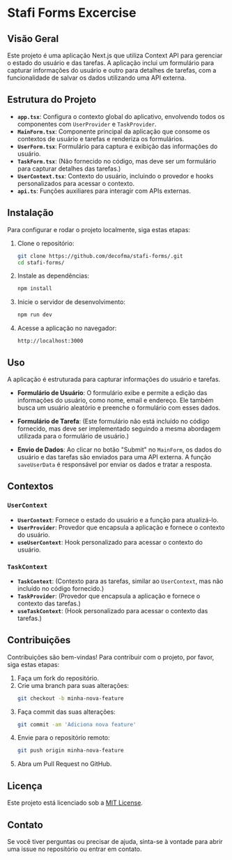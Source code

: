 # Stafi Forms Excercise

## Visão Geral

Este projeto é uma aplicação Next.js que utiliza Context API para gerenciar o estado do usuário e das tarefas. A aplicação inclui um formulário para capturar informações do usuário e outro para detalhes de tarefas, com a funcionalidade de salvar os dados utilizando uma API externa.

## Estrutura do Projeto

- **`app.tsx`**: Configura o contexto global do aplicativo, envolvendo todos os componentes com `UserProvider` e `TaskProvider`.
- **`MainForm.tsx`**: Componente principal da aplicação que consome os contextos de usuário e tarefas e renderiza os formulários.
- **`UserForm.tsx`**: Formulário para captura e exibição das informações do usuário.
- **`TaskForm.tsx`**: (Não fornecido no código, mas deve ser um formulário para capturar detalhes das tarefas.)
- **`UserContext.tsx`**: Contexto do usuário, incluindo o provedor e hooks personalizados para acessar o contexto.
- **`api.ts`**: Funções auxiliares para interagir com APIs externas.

## Instalação

Para configurar e rodar o projeto localmente, siga estas etapas:

1. Clone o repositório:
    ```bash
    git clone https://github.com/decofma/stafi-forms/.git
    cd stafi-forms/
    ```

2. Instale as dependências:
    ```bash
    npm install
    ```

3. Inicie o servidor de desenvolvimento:
    ```bash
    npm run dev
    ```

4. Acesse a aplicação no navegador:
    ```
    http://localhost:3000
    ```

## Uso

A aplicação é estruturada para capturar informações do usuário e tarefas. 

- **Formulário de Usuário**: O formulário exibe e permite a edição das informações do usuário, como nome, email e endereço. Ele também busca um usuário aleatório e preenche o formulário com esses dados.

- **Formulário de Tarefa**: (Este formulário não está incluído no código fornecido, mas deve ser implementado seguindo a mesma abordagem utilizada para o formulário de usuário.)

- **Envio de Dados**: Ao clicar no botão "Submit" no `MainForm`, os dados do usuário e das tarefas são enviados para uma API externa. A função `saveUserData` é responsável por enviar os dados e tratar a resposta.

## Contextos

### `UserContext`

- **`UserContext`**: Fornece o estado do usuário e a função para atualizá-lo.
- **`UserProvider`**: Provedor que encapsula a aplicação e fornece o contexto do usuário.
- **`useUserContext`**: Hook personalizado para acessar o contexto do usuário.

### `TaskContext`

- **`TaskContext`**: (Contexto para as tarefas, similar ao `UserContext`, mas não incluído no código fornecido.)
- **`TaskProvider`**: (Provedor que encapsula a aplicação e fornece o contexto das tarefas.)
- **`useTaskContext`**: (Hook personalizado para acessar o contexto das tarefas.)

## Contribuições

Contribuições são bem-vindas! Para contribuir com o projeto, por favor, siga estas etapas:

1. Faça um fork do repositório.
2. Crie uma branch para suas alterações:
    ```bash
    git checkout -b minha-nova-feature
    ```
3. Faça commit das suas alterações:
    ```bash
    git commit -am 'Adiciona nova feature'
    ```
4. Envie para o repositório remoto:
    ```bash
    git push origin minha-nova-feature
    ```
5. Abra um Pull Request no GitHub.

## Licença

Este projeto está licenciado sob a [MIT License](LICENSE).

## Contato

Se você tiver perguntas ou precisar de ajuda, sinta-se à vontade para abrir uma issue no repositório ou entrar em contato.
